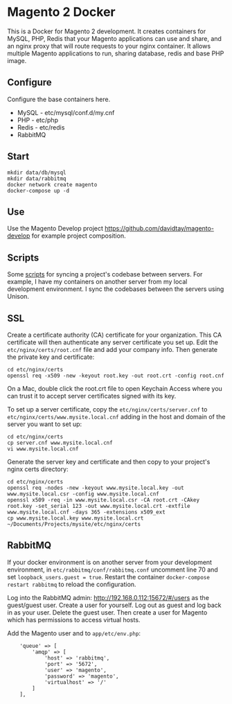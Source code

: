# Magento 2 Docker

This is a Docker for Magento 2 development. It creates containers for MySQL, PHP, Redis that 
your Magento applications can use and share, and an nginx proxy that will route requests to 
your nginx container. It allows multiple Magento applications to run, sharing database, redis 
and base PHP image.

## Configure

Configure the base containers here. 

- MySQL - etc/mysql/conf.d/my.cnf
- PHP - etc/php
- Redis - etc/redis
- RabbitMQ

## Start
```
mkdir data/db/mysql
mkdir data/rabbitmq
docker network create magento
docker-compose up -d
```

## Use
Use the Magento Develop project https://github.com/davidtay/magento-develop for example 
project composition.

## Scripts
Some [scripts](scripts/) for syncing a project's codebase between servers. For example, 
I have my containers on another server from my local development environment. I sync the 
codebases between the servers using Unison.

## SSL
Create a certificate authority (CA) certificate for your organization. This CA certificate 
will then authenticate any server certificate you set up. Edit the `etc/nginx/certs/root.cnf` 
file and add your company info. Then generate the private key and certificate:

``` 
cd etc/nginx/certs
openssl req -x509 -new -keyout root.key -out root.crt -config root.cnf
```

On a Mac, double click the root.crt file to open Keychain Access where you can trust it 
to accept server certificates signed with its key. 

To set up a server certificate, copy 
the `etc/nginx/certs/server.cnf` to `etc/nginx/certs/www.mysite.local.cnf` adding in the 
host and domain of the server you want to set up:

```
cd etc/nginx/certs
cp server.cnf www.mysite.local.cnf
vi www.mysite.local.cnf
```

Generate the server key and certificate and then copy to your project's nginx certs directory:

```
cd etc/nginx/certs
openssl req -nodes -new -keyout www.mysite.local.key -out www.mysite.local.csr -config www.mysite.local.cnf
openssl x509 -req -in www.mysite.local.csr -CA root.crt -CAkey root.key -set_serial 123 -out www.mysite.local.crt -extfile www.mysite.local.cnf -days 365 -extensions x509_ext
cp www.mysite.local.key www.mysite.local.crt ~/Documents/Projects/mysite/etc/nginx/certs
```

## RabbitMQ
If your docker environment is on another server from your development environment, 
in `etc/rabbitmq/conf/rabbitmq.conf` uncomment line 70 and set `loopback_users.guest = true`. 
Restart the container `docker-compose restart rabbitmq` to reload the configuration.

Log into the RabbitMQ admin: http://192.168.0.112:15672/#/users as the guest/guest user. 
Create a user for yourself. Log out as guest and log back in as your user. Delete the 
guest user. Then create a user for Magento which has permissions to access virtual hosts.

Add the Magento user and to `app/etc/env.php`:

```
    'queue' => [
        'amqp' => [
            'host' => 'rabbitmq',
            'port' => '5672',
            'user' => 'magento',
            'password' => 'magento',
            'virtualhost' => '/'
        ]
    ],
```
